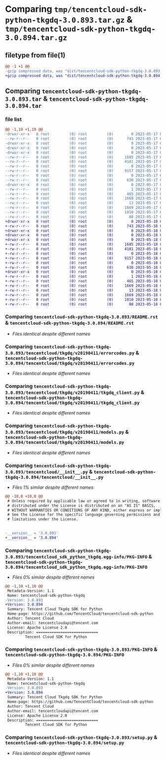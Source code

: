 # Comparing `tmp/tencentcloud-sdk-python-tkgdq-3.0.893.tar.gz` & `tmp/tencentcloud-sdk-python-tkgdq-3.0.894.tar.gz`

## filetype from file(1)

```diff
@@ -1 +1 @@
-gzip compressed data, was "dist/tencentcloud-sdk-python-tkgdq-3.0.893.tar", last modified: Wed May 17 03:43:19 2023, max compression
+gzip compressed data, was "dist/tencentcloud-sdk-python-tkgdq-3.0.894.tar", last modified: Thu May 18 00:40:07 2023, max compression
```

## Comparing `tencentcloud-sdk-python-tkgdq-3.0.893.tar` & `tencentcloud-sdk-python-tkgdq-3.0.894.tar`

### file list

```diff
@@ -1,19 +1,19 @@
-drwxr-xr-x   0 root         (0) root         (0)        0 2023-05-17 03:43:19.000000 tencentcloud-sdk-python-tkgdq-3.0.893/
--rw-r--r--   0 root         (0) root         (0)      743 2023-05-17 03:43:19.000000 tencentcloud-sdk-python-tkgdq-3.0.893/README.rst
-drwxr-xr-x   0 root         (0) root         (0)        0 2023-05-17 03:43:19.000000 tencentcloud-sdk-python-tkgdq-3.0.893/tencentcloud/
-drwxr-xr-x   0 root         (0) root         (0)        0 2023-05-17 03:43:19.000000 tencentcloud-sdk-python-tkgdq-3.0.893/tencentcloud/tkgdq/
-drwxr-xr-x   0 root         (0) root         (0)        0 2023-05-17 03:43:19.000000 tencentcloud-sdk-python-tkgdq-3.0.893/tencentcloud/tkgdq/v20190411/
--rw-r--r--   0 root         (0) root         (0)     1685 2023-05-17 03:43:19.000000 tencentcloud-sdk-python-tkgdq-3.0.893/tencentcloud/tkgdq/v20190411/errorcodes.py
--rw-r--r--   0 root         (0) root         (0)     4181 2023-05-17 03:43:19.000000 tencentcloud-sdk-python-tkgdq-3.0.893/tencentcloud/tkgdq/v20190411/tkgdq_client.py
--rw-r--r--   0 root         (0) root         (0)        0 2023-05-17 03:43:19.000000 tencentcloud-sdk-python-tkgdq-3.0.893/tencentcloud/tkgdq/v20190411/__init__.py
--rw-r--r--   0 root         (0) root         (0)     9157 2023-05-17 03:43:19.000000 tencentcloud-sdk-python-tkgdq-3.0.893/tencentcloud/tkgdq/v20190411/models.py
--rw-r--r--   0 root         (0) root         (0)        0 2023-05-17 03:43:19.000000 tencentcloud-sdk-python-tkgdq-3.0.893/tencentcloud/tkgdq/__init__.py
--rw-r--r--   0 root         (0) root         (0)      630 2023-05-17 03:43:19.000000 tencentcloud-sdk-python-tkgdq-3.0.893/tencentcloud/__init__.py
-drwxr-xr-x   0 root         (0) root         (0)        0 2023-05-17 03:43:19.000000 tencentcloud-sdk-python-tkgdq-3.0.893/tencentcloud_sdk_python_tkgdq.egg-info/
--rw-r--r--   0 root         (0) root         (0)        1 2023-05-17 03:43:19.000000 tencentcloud-sdk-python-tkgdq-3.0.893/tencentcloud_sdk_python_tkgdq.egg-info/dependency_links.txt
--rw-r--r--   0 root         (0) root         (0)      465 2023-05-17 03:43:19.000000 tencentcloud-sdk-python-tkgdq-3.0.893/tencentcloud_sdk_python_tkgdq.egg-info/SOURCES.txt
--rw-r--r--   0 root         (0) root         (0)     1669 2023-05-17 03:43:19.000000 tencentcloud-sdk-python-tkgdq-3.0.893/tencentcloud_sdk_python_tkgdq.egg-info/PKG-INFO
--rw-r--r--   0 root         (0) root         (0)       13 2023-05-17 03:43:19.000000 tencentcloud-sdk-python-tkgdq-3.0.893/tencentcloud_sdk_python_tkgdq.egg-info/top_level.txt
--rw-r--r--   0 root         (0) root         (0)     1669 2023-05-17 03:43:19.000000 tencentcloud-sdk-python-tkgdq-3.0.893/PKG-INFO
--rw-r--r--   0 root         (0) root         (0)     1010 2023-05-17 03:43:19.000000 tencentcloud-sdk-python-tkgdq-3.0.893/setup.py
--rw-r--r--   0 root         (0) root         (0)       88 2023-05-17 03:43:19.000000 tencentcloud-sdk-python-tkgdq-3.0.893/setup.cfg
+drwxr-xr-x   0 root         (0) root         (0)        0 2023-05-18 00:40:07.000000 tencentcloud-sdk-python-tkgdq-3.0.894/
+-rw-r--r--   0 root         (0) root         (0)      743 2023-05-18 00:40:07.000000 tencentcloud-sdk-python-tkgdq-3.0.894/README.rst
+drwxr-xr-x   0 root         (0) root         (0)        0 2023-05-18 00:40:07.000000 tencentcloud-sdk-python-tkgdq-3.0.894/tencentcloud/
+drwxr-xr-x   0 root         (0) root         (0)        0 2023-05-18 00:40:07.000000 tencentcloud-sdk-python-tkgdq-3.0.894/tencentcloud/tkgdq/
+drwxr-xr-x   0 root         (0) root         (0)        0 2023-05-18 00:40:07.000000 tencentcloud-sdk-python-tkgdq-3.0.894/tencentcloud/tkgdq/v20190411/
+-rw-r--r--   0 root         (0) root         (0)     1685 2023-05-18 00:40:07.000000 tencentcloud-sdk-python-tkgdq-3.0.894/tencentcloud/tkgdq/v20190411/errorcodes.py
+-rw-r--r--   0 root         (0) root         (0)     4181 2023-05-18 00:40:07.000000 tencentcloud-sdk-python-tkgdq-3.0.894/tencentcloud/tkgdq/v20190411/tkgdq_client.py
+-rw-r--r--   0 root         (0) root         (0)        0 2023-05-18 00:40:07.000000 tencentcloud-sdk-python-tkgdq-3.0.894/tencentcloud/tkgdq/v20190411/__init__.py
+-rw-r--r--   0 root         (0) root         (0)     9157 2023-05-18 00:40:07.000000 tencentcloud-sdk-python-tkgdq-3.0.894/tencentcloud/tkgdq/v20190411/models.py
+-rw-r--r--   0 root         (0) root         (0)        0 2023-05-18 00:40:07.000000 tencentcloud-sdk-python-tkgdq-3.0.894/tencentcloud/tkgdq/__init__.py
+-rw-r--r--   0 root         (0) root         (0)      630 2023-05-18 00:40:07.000000 tencentcloud-sdk-python-tkgdq-3.0.894/tencentcloud/__init__.py
+drwxr-xr-x   0 root         (0) root         (0)        0 2023-05-18 00:40:07.000000 tencentcloud-sdk-python-tkgdq-3.0.894/tencentcloud_sdk_python_tkgdq.egg-info/
+-rw-r--r--   0 root         (0) root         (0)        1 2023-05-18 00:40:07.000000 tencentcloud-sdk-python-tkgdq-3.0.894/tencentcloud_sdk_python_tkgdq.egg-info/dependency_links.txt
+-rw-r--r--   0 root         (0) root         (0)      465 2023-05-18 00:40:07.000000 tencentcloud-sdk-python-tkgdq-3.0.894/tencentcloud_sdk_python_tkgdq.egg-info/SOURCES.txt
+-rw-r--r--   0 root         (0) root         (0)     1669 2023-05-18 00:40:07.000000 tencentcloud-sdk-python-tkgdq-3.0.894/tencentcloud_sdk_python_tkgdq.egg-info/PKG-INFO
+-rw-r--r--   0 root         (0) root         (0)       13 2023-05-18 00:40:07.000000 tencentcloud-sdk-python-tkgdq-3.0.894/tencentcloud_sdk_python_tkgdq.egg-info/top_level.txt
+-rw-r--r--   0 root         (0) root         (0)     1669 2023-05-18 00:40:07.000000 tencentcloud-sdk-python-tkgdq-3.0.894/PKG-INFO
+-rw-r--r--   0 root         (0) root         (0)     1010 2023-05-18 00:40:07.000000 tencentcloud-sdk-python-tkgdq-3.0.894/setup.py
+-rw-r--r--   0 root         (0) root         (0)       88 2023-05-18 00:40:07.000000 tencentcloud-sdk-python-tkgdq-3.0.894/setup.cfg
```

### Comparing `tencentcloud-sdk-python-tkgdq-3.0.893/README.rst` & `tencentcloud-sdk-python-tkgdq-3.0.894/README.rst`

 * *Files identical despite different names*

### Comparing `tencentcloud-sdk-python-tkgdq-3.0.893/tencentcloud/tkgdq/v20190411/errorcodes.py` & `tencentcloud-sdk-python-tkgdq-3.0.894/tencentcloud/tkgdq/v20190411/errorcodes.py`

 * *Files identical despite different names*

### Comparing `tencentcloud-sdk-python-tkgdq-3.0.893/tencentcloud/tkgdq/v20190411/tkgdq_client.py` & `tencentcloud-sdk-python-tkgdq-3.0.894/tencentcloud/tkgdq/v20190411/tkgdq_client.py`

 * *Files identical despite different names*

### Comparing `tencentcloud-sdk-python-tkgdq-3.0.893/tencentcloud/tkgdq/v20190411/models.py` & `tencentcloud-sdk-python-tkgdq-3.0.894/tencentcloud/tkgdq/v20190411/models.py`

 * *Files identical despite different names*

### Comparing `tencentcloud-sdk-python-tkgdq-3.0.893/tencentcloud/__init__.py` & `tencentcloud-sdk-python-tkgdq-3.0.894/tencentcloud/__init__.py`

 * *Files 1% similar despite different names*

```diff
@@ -10,8 +10,8 @@
 # Unless required by applicable law or agreed to in writing, software
 # distributed under the License is distributed on an "AS IS" BASIS,
 # WITHOUT WARRANTIES OR CONDITIONS OF ANY KIND, either express or implied.
 # See the License for the specific language governing permissions and
 # limitations under the License.
 
 
-__version__ = '3.0.893'
+__version__ = '3.0.894'
```

### Comparing `tencentcloud-sdk-python-tkgdq-3.0.893/tencentcloud_sdk_python_tkgdq.egg-info/PKG-INFO` & `tencentcloud-sdk-python-tkgdq-3.0.894/tencentcloud_sdk_python_tkgdq.egg-info/PKG-INFO`

 * *Files 0% similar despite different names*

```diff
@@ -1,10 +1,10 @@
 Metadata-Version: 1.1
 Name: tencentcloud-sdk-python-tkgdq
-Version: 3.0.893
+Version: 3.0.894
 Summary: Tencent Cloud Tkgdq SDK for Python
 Home-page: https://github.com/TencentCloud/tencentcloud-sdk-python
 Author: Tencent Cloud
 Author-email: tencentcloudapi@tencent.com
 License: Apache License 2.0
 Description: ============================
         Tencent Cloud SDK for Python
```

### Comparing `tencentcloud-sdk-python-tkgdq-3.0.893/PKG-INFO` & `tencentcloud-sdk-python-tkgdq-3.0.894/PKG-INFO`

 * *Files 0% similar despite different names*

```diff
@@ -1,10 +1,10 @@
 Metadata-Version: 1.1
 Name: tencentcloud-sdk-python-tkgdq
-Version: 3.0.893
+Version: 3.0.894
 Summary: Tencent Cloud Tkgdq SDK for Python
 Home-page: https://github.com/TencentCloud/tencentcloud-sdk-python
 Author: Tencent Cloud
 Author-email: tencentcloudapi@tencent.com
 License: Apache License 2.0
 Description: ============================
         Tencent Cloud SDK for Python
```

### Comparing `tencentcloud-sdk-python-tkgdq-3.0.893/setup.py` & `tencentcloud-sdk-python-tkgdq-3.0.894/setup.py`

 * *Files identical despite different names*

